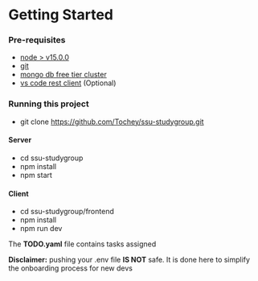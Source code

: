 # Getting Started

### Pre-requisites

-   [node > v15.0.0](https://nodejs.org/en/download/)
-   [git](https://git-scm.com/downloads)
-   [mongo db free tier cluster](https://www.mongodb.com/cloud/atlas/register)
-   [vs code rest client](https://marketplace.visualstudio.com/items?itemName=humao.rest-client) (Optional)

### Running this project

-   git clone https://github.com/Tochey/ssu-studygroup.git

#### Server

-   cd ssu-studygroup
-   npm install
-   npm start

#### Client

-   cd ssu-studygroup/frontend
-   npm install
-   npm run dev

The **TODO.yaml** file contains tasks assigned

**Disclaimer:** pushing your .env file **IS NOT** safe. It is done here to simplify the onboarding process for new devs
